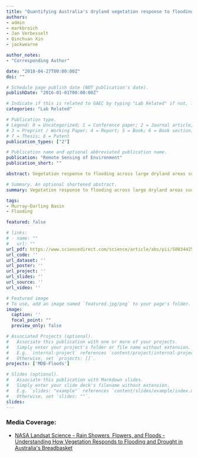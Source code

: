 ```yaml
---
title: "Quantifying Australia's dryland vegetation response to flooding and drought at sub-continental scale"
authors:
- admin
- markbroich
- Jan Verbesselt
- Qinchuan Xin
- jackwearne

author_notes:
- "Corresponding Author"

date: "2018-04-27T00:00:00Z"
doi: ""

# Schedule page publish date (NOT publication's date).
publishDate: "2016-01-01T00:00:00Z"

# Indicate if this is related to GAEC by typing "Lab Related" if not, leave blank
categories: "Lab Related"

# Publication type.
# Legend: 0 = Uncategorized; 1 = Conference paper; 2 = Journal article;
# 3 = Preprint / Working Paper; 4 = Report; 5 = Book; 6 = Book section;
# 7 = Thesis; 8 = Patent
publication_types: ["2"]

# Publication name and optional abbreviated publication name.
publication: "Remote Sensing of Environment"
publication_short: ""

abstract: Vegetation response to flooding across large dryland areas such as Australia's Murray Darling Basin (MDB) is not understood synoptically and with locally relevant detail. We filled this knowledge gap by quantifying vegetation dynamics, defined here as greening and browning due to changing chlorophyll content and leaf area index, in response to flooding and rainfall across the floodplains of the entire MDB. We quantified vegetation and flooding dynamics using the same data source, namely 26 years of high resolution, wall-to-wall satellite data, in a top down statistical modeling approach, where we controlled for rainfall. Our time series (1986–2011) covered a period of extreme hydroclimatic variability, including the South East Australian Millennium Drought, thus providing a research opportunity to investigate how the relationship between vegetation and flooding changed during wet and dry periods. Our results showed that besides rainfall, flooding plays a key role in driving floodplain vegetation dynamics, yet the role of flooding varied across the MDB floodplains. We quantified a change in the relationship of how vegetation responds to rainfall and flooding with an unprecedented level of spatial detail. The change in the relationships coincided primarily with the onset of the Millennium Drought, yet local and regional differences in the timing of the change did occur, suggesting that the beginning of the Millennium Drought did not impact all floodplain areas at the same time. Our synoptic while locally relevant quantification of the changing response of vegetation to rainfall and flooding is a first step to help underpin Australia's investment into environmental water allocations.

# Summary. An optional shortened abstract.
summary: Vegetation response to flooding across large dryland areas such as Australia's Murray Darling Basin (MDB) is not understood synoptically and with locally relevant detail.

tags:
- Murray–Darling Basin
- Flooding

featured: false

# links:
# - name: ""
#   url: ""
url_pdf: https://www.sciencedirect.com/science/article/abs/pii/S0034425718301895
url_code: ''
url_dataset: ''
url_poster: ''
url_project: ''
url_slides: ''
url_source: ''
url_video: ''

# Featured image
# To use, add an image named `featured.jpg/png` to your page's folder. 
image:
  caption: ''
  focal_point: ""
  preview_only: false

# Associated Projects (optional).
#   Associate this publication with one or more of your projects.
#   Simply enter your project's folder or file name without extension.
#   E.g. `internal-project` references `content/project/internal-project/index.md`.
#   Otherwise, set `projects: []`.
projects: ['MDB-Floods']

# Slides (optional).
#   Associate this publication with Markdown slides.
#   Simply enter your slide deck's filename without extension.
#   E.g. `slides: "example"` references `content/slides/example/index.md`.
#   Otherwise, set `slides: ""`.
slides:
---
```


### Media Coverage:
- <a href="https://landsat.gsfc.nasa.gov/article/rain-showers-flowers-and-floods-understanding-how-vegetation-responds-to-flooding-and-drought-in-australias-breadbasket/">NASA Landsat Science - Rain Showers, Flowers, and Floods - Understanding How Vegetation Responds to Flooding and Drought in Australia's Breadbasket</a>
